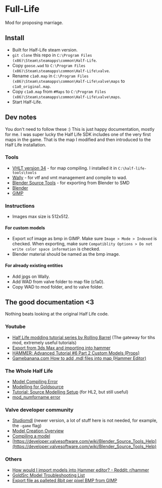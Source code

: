 # Full-Life

Mod for proposing marriage.

## Install

- Built for Half-Life steam version.
- `git clone` this repo in `C:\Program Files (x86)\Steam\steamapps\common\Half-Life`.
- Copy `goose.wad` to `C:\Program Files (x86)\Steam\steamapps\common\Half-Life\valve`.
- Rename `c1a0.map` in `C:\Program Files (x86)\Steam\steamapps\common\Half-Life\valve\maps` to `c1a0_original.map`.
- Copy `c1a0.map` from `#Maps` to `C:\Program Files (x86)\Steam\steamapps\common\Half-Life\valve\maps`.
- Start Half-Life.

## Dev notes

You don't need to follow these :) This is just happy documentation, mostly for me.
I was super lucky the Half Life SDK includes one of the very first maps in the game. That is the map I modified and then introduced to the Half Life installation.

### Tools

- [VHLT version 34](https://sites.google.com/site/gshltools/compiler-tools) - for map compiling. I installed it in `C:\half-life-tools\tools`
- [Wally](https://valvedev.info/tools/wally/) - for vtf and vmt management and compile to wad.
- [Blender Source Tools](https://developer.valvesoftware.com/wiki/Blender_Source_Tools) - for exporting from Blender to SMD
- [Blender](https://www.blender.org/)
- [GIMP](https://www.gimp.org/)

### Instructions

- Images max size is 512x512.

#### For custom models

- Export xcf image as bmp in GIMP. Make sure `Image > Mode > Indexed` is checked. When exporting, make sure `Compatiblity Options > Do not write color space information` is checked.
- Blender material should be named as the bmp image.

#### For already existing entities

- Add jpgs on Wally.
- Add WAD from valve folder to map file (c1a0).
- Copy WAD to mod folder, and to valve folder.

## The good documentation <3

Nothing beats looking at the original Half Life code.

### Youtube

- [Half Life modding tutorial series by Rolling Barrel](https://www.youtube.com/watch?v=ZcKyLVHOdkY) (The gateway for tihs mod, extremely useful tutorials)
- [Export from 3ds Max and importing into hammer](https://www.youtube.com/watch?v=i3geWVa3hT4)
- [HAMMER: Advanced Tutorial #6 Part 2 Custom Models (Props)](https://www.youtube.com/watch?v=Dam1fy5Bi7A)
- [Gamebanana.com How to add .mdl files into map (Hammer Editor)](https://www.youtube.com/watch?v=pe1DOPPritE)

### The Whole Half Life

- [Model Compiling Error](https://twhl.info/thread/view/17115?page=1#post-284066)
- [Modelling for Goldsource](https://twhl.info/wiki/page/Tutorial%3A_Modelling_for_Goldsource)
- [Tutorial: Source Modelling Setup](https://twhl.info/wiki/page/Tutorial%3A_Source_Modelling_Setup) (for HL2, but still useful)
- [mod_numforname error](https://twhl.info/index.php/thread/view/19485)

### Valve developer community

- [Studiomdl](https://developer.valvesoftware.com/wiki/Studiomdl) (newer version, a lot of stuff here is not needed, for example, the `-game` flag)
- [Model Creation Overview](https://developer.valvesoftware.com/wiki/Model_Creation_Overview)
- [Compiling a model](https://developer.valvesoftware.com/wiki/Compiling_a_model)
- [https://developer.valvesoftware.com/wiki/Blender_Source_Tools_Help](https://developer.valvesoftware.com/wiki/Blender_Source_Tools_Help)

### Others

- [How would I import models into Hammer editor? - Reddit: r/hammer](https://www.reddit.com/r/hammer/comments/edlh9x/how_would_i_import_models_into_hammer_editor/)
- [GoldSrc Model Troubleshooting List](http://the303.org/tutorials/gold_mdl_fix.htm)
- [Export file as palleted 8bit per pixel BMP from GIMP](https://superuser.com/questions/678434/export-file-as-palleted-8bit-per-pixel-bmp-from-gimp/678886#:~:text=Yes%2C%20in%20GIMP%20you%20can,it's%20a%20quite%20simple%20operation.&text=8%20bit%20image%20means%20256,palette%20could%20be%20modified%20afterwards.)
